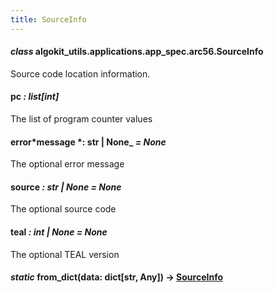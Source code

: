 ```yaml
---
title: SourceInfo
---
```


#### _class_ algokit_utils.applications.app_spec.arc56.SourceInfo

Source code location information.

#### pc _: list[int]_

The list of program counter values

#### error*message *: str | None\_ _= None_

The optional error message

#### source _: str | None_ _= None_

The optional source code

#### teal _: int | None_ _= None_

The optional TEAL version

#### _static_ from_dict(data: dict[str, Any]) → [SourceInfo](#algokit_utils.applications.app_spec.arc56.SourceInfo)
